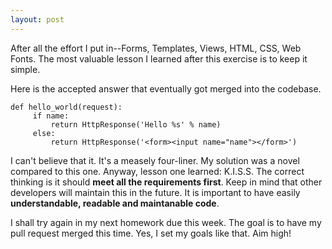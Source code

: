 ```yaml
---
layout: post
---
```

After all the effort I put in--Forms, Templates, Views, HTML, CSS, Web Fonts. The most valuable lesson I learned after this exercise is to keep it simple. 

Here is the accepted answer that eventually got merged into the codebase. 

    def hello_world(request):
         if name:
             return HttpResponse('Hello %s' % name)
         else:
             return HttpResponse('<form><input name="name"></form>')
     

I can't believe that it. It's a measely four-liner. My solution was a novel compared to this one. Anyway, lesson one learned: K.I.S.S. The correct thinking is it should **meet all the requirements first**. Keep in mind that other developers will maintain this in the future. It is important to have easily **understandable, readable and maintanable code**. 

I shall try again in my next homework due this week. The goal is to have my pull request merged this time. Yes, I set my goals like that. Aim high!